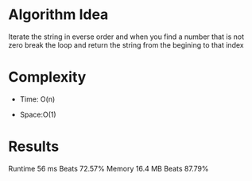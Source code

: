 # Algorithm Idea

Iterate the string in everse order and when you find a number that is not zero break the loop and return the string from the begining to that index

# Complexity

- Time: O(n)

- Space:O(1)

# Results

Runtime
56 ms
Beats
72.57%
Memory
16.4 MB
Beats
87.79%